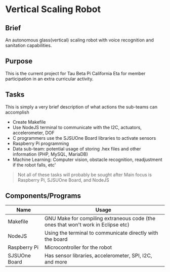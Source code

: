 # Vertical Scaling Robot

## Brief
An autonomous glass(vertical) scaling robot with voice recognition and sanitation capabilities.

## Purpose
This is the current project for Tau Beta Pi California Eta for member participation in an extra curricular activity.

## Tasks
This is simply a very brief description of what actions the sub-teams can accomplish

* Create Makefile
* Use NodeJS terminal to communicate with the I2C, actuators, accelerometer, DOF
* C programmers use the SJSUOne Board libraries to activate sensors
* Raspberry Pi programming
* Data sub-team: potential usage of storing .hex files and other information (PHP, MySQL, MariaDB)
* Machine Learning: Computer vision, obstacle recognition, readjustment if the robot falls, etc'

> Not all of these tasks will probably be sought after
> Main focus is Raspberry Pi, SJSUOne Board, and NodeJS

## Components/Programs
| Name | Usage |
| ---- | ----- |
| Makefile | GNU Make for compiling extraneous code (the ones that won't work in Eclipse etc) |
| NodeJS | Using the terminal to communicate directly with the board |
| Raspberry Pi | Microcontroller for the robot |
| SJSUOne Board | Has sensor libraries, accelerometer, SPI, I2C, and more |

